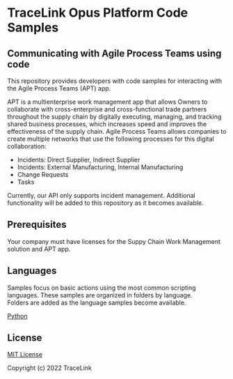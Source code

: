 # TraceLink Opus Platform Code Samples  

## Communicating with Agile Process Teams using code  

This repository provides developers with code samples for interacting with the Agile Process Teams (APT) app.

APT is a multienterprise work management app that allows Owners to collaborate with cross-enterprise
and cross-functional trade partners throughout the supply chain by digitally executing, managing, and tracking shared
business processes, which increases speed and improves the effectiveness of the supply chain. Agile Process Teams allows
companies to create multiple networks that use the following processes for this digital collaboration:

- Incidents: Direct Supplier, Indirect Supplier
- Incidents: External Manufacturing, Internal Manufacturing
- Change Requests
- Tasks

Currently, our API only supports incident management. Additional functionality will be added to this repository as it becomes 
available.

## Prerequisites

Your company must have licenses for the Suppy Chain Work Management solution and APT app.

## Languages
Samples focus on basic actions using the most common scripting languages. These samples are organized in folders by language.  
Folders are added as the language samples become available.  

[Python](python/README.MD)

## License

[MIT License](https://github.com/tracelink/code-samples/blob/4264373bdd1b093344538053709cfa538f36af47/LICENSE)

Copyright (c) 2022 TraceLink